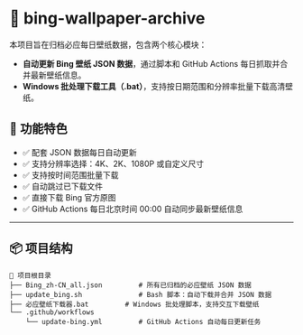# 📸 bing-wallpaper-archive

本项目旨在归档必应每日壁纸数据，包含两个核心模块：

- **自动更新 Bing 壁纸 JSON 数据**，通过脚本和 GitHub Actions 每日抓取并合并最新壁纸信息。
- **Windows 批处理下载工具（.bat）**，支持按日期范围和分辨率批量下载高清壁纸。

## 🚀 功能特色

- ✅ 配套 JSON 数据每日自动更新
- ✅ 支持分辨率选择：4K、2K、1080P 或自定义尺寸
- ✅ 支持按时间范围批量下载
- ✅ 自动跳过已下载文件
- ✅ 直接下载 Bing 官方原图
- ✅ GitHub Actions 每日北京时间 00:00 自动同步最新壁纸信息

---

## 📦 项目结构

```text
📁 项目根目录
├── Bing_zh-CN_all.json         # 所有已归档的必应壁纸 JSON 数据
├── update_bing.sh              # Bash 脚本：自动下载并合并 JSON 数据
├── 必应壁纸下载器.bat         # Windows 批处理脚本，支持交互下载壁纸
└── .github/workflows
    └── update-bing.yml         # GitHub Actions 自动每日更新任务

```
